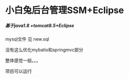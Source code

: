 # 小白兔后台管理SSM+Eclipse

##### 基于java1.8 +tomcat8.5+Eclipse

mysql文件 见 new.sql

没有这么优化mybatis和springmvc部分 

整体感觉一般。。。

项目可以运行

